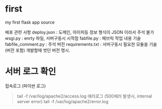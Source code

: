 # first
my first flask app source

배포 관련 사항
deploy.json : 도메인, 아이피등 정보
              형식이 JSON 이라서 주석 불가
wsgi.py     : enrty 파일, 서버구동시 시작점
fabfile.py  : 페브릭 작업 내용 기술
fabfile_comment.py  : 주석 버전
requirements.txt    :  서버구동시 필요한 모듈을 기술(버전 포함) 개발할때 썻던 버전 명시.

# 서버 로그 확인
접속로그 (파이썬 로그)
> tail -f /var/log/apache2/access.log
애러로그 (500에러 발생시, internal server error)
> tail -f /var/log/apache2/error.log

